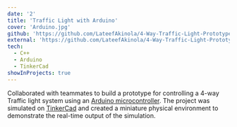 ```yaml
---
date: '2'
title: 'Traffic Light with Arduino'
cover: 'Arduino.jpg'
github: 'https://github.com/LateefAkinola/4-Way-Traffic-Light-Prototype-with-Arduino'
external: 'https://github.com/LateefAkinola/4-Way-Traffic-Light-Prototype-with-Arduino'
tech:
  - C++
  - Arduino
  - TinkerCad
showInProjects: true
---
```


Collaborated with teammates to build a prototype for controlling a 4-way Traffic light system using an [Arduino microcontroller](https://www.arduino.cc/). The project was simulated on [TinkerCad](http://tinkercad.com/) and created a miniature physical environment to demonstrate the real-time output of the simulation.